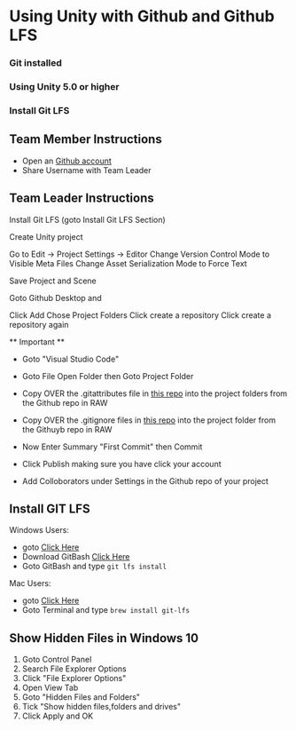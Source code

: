 # Using Unity with Github and Github LFS

### Git installed
### Using Unity 5.0 or higher
### Install Git LFS

## Team Member Instructions

* Open an [Github account](https://github.com/)
* Share Username with Team Leader




## Team Leader Instructions

Install Git LFS (goto Install Git LFS Section)

Create Unity project

Go to Edit → Project Settings → Editor
Change Version Control Mode to Visible Meta Files
Change Asset Serialization Mode to Force Text

Save Project and Scene

Goto Github Desktop and 

Click Add
Chose Project Folders
Click create a repository
Click create a repository again

** Important **

* Goto "Visual Studio Code"
* Goto File Open Folder then Goto Project Folder
* Copy OVER the .gitattributes file in [this repo](https://raw.githubusercontent.com/jazzymcgee/unity-github-setup/master/.gitattributes) into the project folders from the Github repo in RAW
* Copy OVER the .gitignore files in [this repo](https://raw.githubusercontent.com/jazzymcgee/unity-github-setup/master/.gitignore) into the project folder from the Githuyb repo in RAW

* Now Enter Summary "First Commit" then Commit
* Click Publish making sure you have click your account

* Add Colloborators under Settings in the Github repo of your project






## Install GIT LFS

Windows Users:
* goto [Click Here](https://git-lfs.github.com/)
* Download GitBash [Click Here](https://git-for-windows.github.io/)
* Goto GitBash and type `git lfs install`

Mac Users:
* goto [Click Here](https://git-lfs.github.com/) 
* Goto Terminal and type `brew install git-lfs` 







## Show Hidden Files in Windows 10

1. Goto Control Panel
2. Search File Explorer Options
3. Click "File Explorer Options"
4. Open View Tab
5. Goto "Hidden Files and Folders"
6. Tick "Show hidden files,folders and drives"
7. Click Apply and OK

